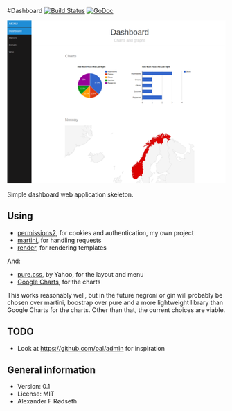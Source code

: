 #Dashboard [![Build Status](https://travis-ci.org/xyproto/dashboard.svg?branch=master)](https://travis-ci.org/xyproto/dashboard) [![GoDoc](https://godoc.org/github.com/xyproto/dashboard?status.svg)](http://godoc.org/github.com/xyproto/dashboard)

![Desktop](https://raw.githubusercontent.com/xyproto/dashboard/master/screenshots/desktop.png)

Simple dashboard web application skeleton.

Using
-----

* [permissions2](https://github.com/xyproto/permissions2), for cookies and authentication, my own project
* [martini](https://github.com/go-martini/martini), for handling requests
* [render](https://github.com/unrolled/render), for rendering templates

And:

* [pure.css](http://purecss.io/), by Yahoo, for the layout and menu
* [Google Charts](https://developers.google.com/chart/), for the charts

This works reasonably well, but in the future negroni or gin will probably be chosen over martini, boostrap over pure and a more lightweight library than Google Charts for the charts. Other than that, the current choices are viable.

TODO
----

* Look at https://github.com/oal/admin for inspiration

General information
-------------------

* Version: 0.1
* License: MIT
* Alexander F Rødseth

